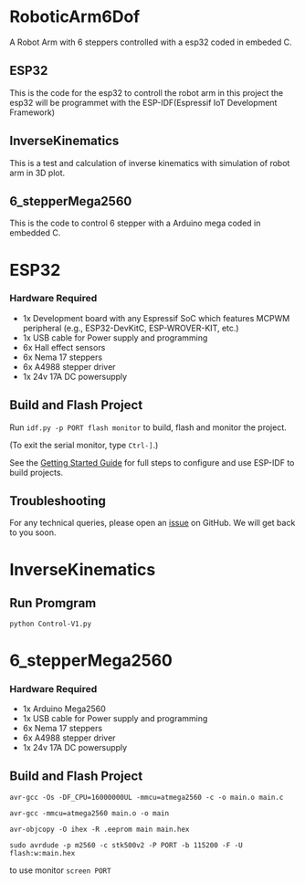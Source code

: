 # RoboticArm6Dof
A Robot Arm with  6 steppers controlled with a esp32 coded in embeded C.
## ESP32

This is the code for the esp32 to controll the robot arm in this  project the esp32 will be programmet with the ESP-IDF(Espressif IoT Development Framework)
## InverseKinematics

This is a test and calculation of inverse kinematics with simulation of robot arm in 3D plot. 

## 6_stepperMega2560

This is the code to control 6 stepper with a Arduino mega coded in embedded C. 

# ESP32
### Hardware Required
* 1x Development board with any Espressif SoC which features MCPWM peripheral (e.g., ESP32-DevKitC, ESP-WROVER-KIT, etc.)
* 1x USB cable for Power supply and programming
* 6x Hall effect sensors
* 6x Nema 17 steppers
* 6x A4988 stepper driver
* 1x 24v 17A DC powersupply


## Build and Flash Project
Run `idf.py -p PORT flash monitor` to build, flash and monitor the project.

(To exit the serial monitor, type ``Ctrl-]``.)

See the [Getting Started Guide](https://docs.espressif.com/projects/esp-idf/en/latest/get-started/index.html) for full steps to configure and use ESP-IDF to build projects.
## Troubleshooting
For any technical queries, please open an [issue](https://github.com/espressif/esp-idf/issues) on GitHub. We will get back to you soon.
# InverseKinematics
## Run Promgram
`python Control-V1.py`
# 6_stepperMega2560
### Hardware Required
* 1x Arduino Mega2560 
* 1x USB cable for Power supply and programming
* 6x Nema 17 steppers
* 6x A4988 stepper driver
* 1x 24v 17A DC powersupply
## Build and Flash Project
`avr-gcc -Os -DF_CPU=16000000UL -mmcu=atmega2560 -c -o main.o main.c`

`avr-gcc -mmcu=atmega2560 main.o -o main`

`avr-objcopy -O ihex -R .eeprom main main.hex`

`sudo avrdude -p m2560 -c stk500v2 -P PORT -b 115200 -F -U flash:w:main.hex`

to use monitor `screen PORT`
